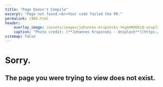 ```yaml
---
title: "Page Doesn't Compile"
excerpt: "Page not found.<br>Your code failed the PR."
permalink: /404.html
header:
    overlay_image: /assets/images/johannes-krupinski-YegkmM4OKcQ-unsplash.jpg
    caption: "Photo credit: [**Johannes Krupinski - Unsplash**](https://unsplash.com/@hanneskrupinski)"
sitemap: false
---
```


# Sorry.

## The page you were trying to view does not exist.
